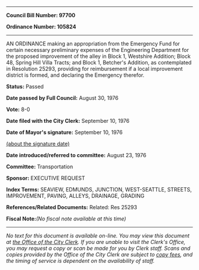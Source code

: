

********

**Council Bill Number: 97700**
   
**Ordinance Number: 105824**
********

 AN ORDINANCE making an appropriation from the Emergency Fund for certain necessary preliminary expenses of the Engineering Department for the proposed improvement of the alley in Block 1, Westshire Addition; Block 48, Spring Hill Villa Tracts; and Block 1, Betcher's Addition, as contemplated in Resolution 25293, providing for reimbursement if a local improvement district is formed, and declaring the Emergency therefor.

**Status:** Passed
   
**Date passed by Full Council:** August 30, 1976
   
**Vote:** 8-0
   
**Date filed with the City Clerk:** September 10, 1976
   
**Date of Mayor's signature:** September 10, 1976
   
[(about the signature date)](/~public/approvaldate.htm)
   
   
   
**Date introduced/referred to committee:** August 23, 1976
   
**Committee:** Transportation
   
**Sponsor:** EXECUTIVE REQUEST
   
   
**Index Terms:** SEAVIEW, EDMUNDS, JUNCTION, WEST-SEATTLE, STREETS, IMPROVEMENT, PAVING, ALLEYS, DRAINAGE, GRADING

**References/Related Documents:** Related: Res 25293

**Fiscal Note:**_(No fiscal note available at this time)_
********

_No text for this document is available on-line. You may view this document at [the Office of the City Clerk](http://www.seattle.gov/leg/clerk/contactUs.htm). If you are unable to visit the Clerk's Office, you may request a copy or scan be made for you by Clerk staff. Scans and copies provided by the Office of the City Clerk are subject to [copy fees](http://clerk.seattle.gov/~public/clerkfees.htm), and the timing of service is dependent on the availability of staff._

